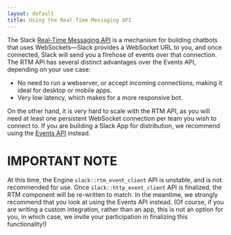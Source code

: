 ```yaml
---
layout: default
title: Using the Real-Time Messaging API
---
```



The Slack [Real-Time Messaging API](https://api.slack.com/rtm) is a mechanism for building chatbots that uses WebSockets—Slack provides a WebSocket URL to you, and once connected, Slack will send you a firehose of events over that connection. The RTM API has several distinct advantages over the Events API, depending on your use case:

- No need to run a webserver, or accept incoming connections, making it ideal for desktop or mobile apps.
- Very low latency, which makes for a more responsive bot.

On the other hand, it is very hard to scale with the RTM API, as you will need at least one persistent WebSocket connection per team you wish to connect to. If you are building a Slack App for distribution, we recommend using the [Events API](events_client.md) instead.

# IMPORTANT NOTE

At this time, the Engine `slack::rtm_event_client` API is unstable, and is not recommended for use. Once `slack::http_event_client` API is finalized, the RTM component will be re-written to match. In the meantime, we strongly recommend that you look at using the Events API instead. (Of course, if you are writing a custom integration, rather than an app, this is not an option for you, in which case, we invite your participation in finalizing this functionality!)